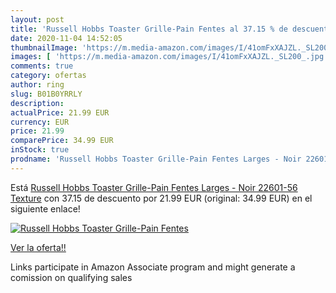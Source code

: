 ```yaml
---
layout: post
title: 'Russell Hobbs Toaster Grille-Pain Fentes al 37.15 % de descuento'
date: 2020-11-04 14:52:05
thumbnailImage: 'https://m.media-amazon.com/images/I/41omFxXAJZL._SL200_.jpg'
images: [ 'https://m.media-amazon.com/images/I/41omFxXAJZL._SL200_.jpg' ]
comments: true
category: ofertas
author: ring
slug: B01B0YRRLY
description:
actualPrice: 21.99 EUR
currency: EUR
price: 21.99
comparePrice: 34.99 EUR
inStock: true
prodname: 'Russell Hobbs Toaster Grille-Pain Fentes Larges - Noir 22601-56 Texture'
---
```


Está [Russell Hobbs Toaster Grille-Pain Fentes Larges - Noir 22601-56 Texture](https://www.amazon.fr/dp/B01B0YRRLY/?tag=tolees0d-21) con 37.15 de descuento por 21.99 EUR (original: 34.99 EUR) en el siguiente enlace!

[![Russell Hobbs Toaster Grille-Pain Fentes](https://m.media-amazon.com/images/I/41omFxXAJZL._SL200_.jpg)](https://www.amazon.fr/dp/B01B0YRRLY/?tag=tolees0d-21)

[Ver la oferta!!](https://www.amazon.fr/dp/B01B0YRRLY/?tag=tolees0d-21)

Links participate in Amazon Associate program and might generate a comission on qualifying sales



